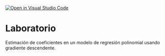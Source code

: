 [![Open in Visual Studio Code](https://classroom.github.com/assets/open-in-vscode-c66648af7eb3fe8bc4f294546bfd86ef473780cde1dea487d3c4ff354943c9ae.svg)](https://classroom.github.com/online_ide?assignment_repo_id=8034727&assignment_repo_type=AssignmentRepo)
# Laboratorio

Estimación de coeficientes en un modelo de regresión polinomial usando gradiente descendente.
